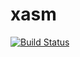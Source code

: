 # xasm

[![Build Status](https://circleci.com/gh/harpoon-emu/xasm/tree/master.svg?style=svg)](https://circleci.com/gh/harpoon-emu/xasm/tree/master)
